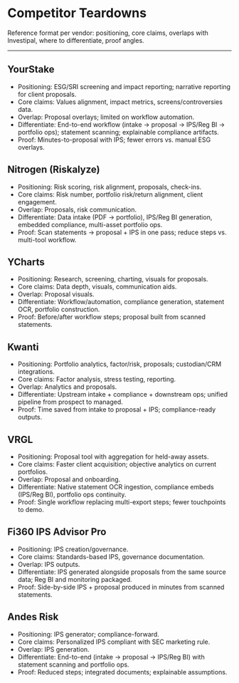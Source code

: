 # Competitor Teardowns

Reference format per vendor: positioning, core claims, overlaps with Investipal, where to differentiate, proof angles.

---

## YourStake
- Positioning: ESG/SRI screening and impact reporting; narrative reporting for client proposals.
- Core claims: Values alignment, impact metrics, screens/controversies data.
- Overlap: Proposal overlays; limited on workflow automation.
- Differentiate: End-to-end workflow (intake → proposal → IPS/Reg BI → portfolio ops); statement scanning; explainable compliance artifacts.
- Proof: Minutes-to-proposal with IPS; fewer errors vs. manual ESG overlays.

## Nitrogen (Riskalyze)
- Positioning: Risk scoring, risk alignment, proposals, check-ins.
- Core claims: Risk number, portfolio risk/return alignment, client engagement.
- Overlap: Proposals, risk communication.
- Differentiate: Data intake (PDF → portfolio), IPS/Reg BI generation, embedded compliance, multi-asset portfolio ops.
- Proof: Scan statements → proposal + IPS in one pass; reduce steps vs. multi-tool workflow.

## YCharts
- Positioning: Research, screening, charting, visuals for proposals.
- Core claims: Data depth, visuals, communication aids.
- Overlap: Proposal visuals.
- Differentiate: Workflow/automation, compliance generation, statement OCR, portfolio construction.
- Proof: Before/after workflow steps; proposal built from scanned statements.

## Kwanti
- Positioning: Portfolio analytics, factor/risk, proposals; custodian/CRM integrations.
- Core claims: Factor analysis, stress testing, reporting.
- Overlap: Analytics and proposals.
- Differentiate: Upstream intake + compliance + downstream ops; unified pipeline from prospect to managed.
- Proof: Time saved from intake to proposal + IPS; compliance-ready outputs.

## VRGL
- Positioning: Proposal tool with aggregation for held-away assets.
- Core claims: Faster client acquisition; objective analytics on current portfolios.
- Overlap: Proposal and onboarding.
- Differentiate: Native statement OCR ingestion, compliance embeds (IPS/Reg BI), portfolio ops continuity.
- Proof: Single workflow replacing multi-export steps; fewer touchpoints to demo.

## Fi360 IPS Advisor Pro
- Positioning: IPS creation/governance.
- Core claims: Standards-based IPS, governance documentation.
- Overlap: IPS outputs.
- Differentiate: IPS generated alongside proposals from the same source data; Reg BI and monitoring packaged.
- Proof: Side-by-side IPS + proposal produced in minutes from scanned statements.

## Andes Risk
- Positioning: IPS generator; compliance-forward.
- Core claims: Personalized IPS compliant with SEC marketing rule.
- Overlap: IPS generation.
- Differentiate: End-to-end (intake → proposal → IPS/Reg BI) with statement scanning and portfolio ops.
- Proof: Reduced steps; integrated documents; explainable assumptions.
